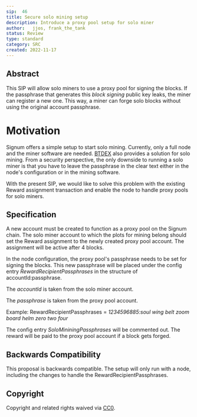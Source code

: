 ```yaml
---
sip:  46
title: Secure solo mining setup
description: Introduce a proxy pool setup for solo miner 
author:   jjos, frank_the_tank
status: Review
type: standard
category: SRC
created: 2022-11-17
---
```

## Abstract
This SIP will allow solo miners to use a proxy pool for signing the blocks.
If the passphrase that generates this *block signing* public key leaks, the miner can register a new one.
This way, a miner can forge solo blocks without using the original account passphrase.

# Motivation
Signum offers a simple setup to start solo mining. 
Currently, only a full node and the miner software are needed. [BTDEX](https://github.com/btdex/btdex/) also provides a solution for solo mining.
From a security perspective, the only downside to running a solo miner is that you have to leave the passphrase in the clear text either in the node's configuration or in the mining software.

With the present SIP, we would like to solve this problem with the existing Reward assignment transaction and enable the node to handle proxy pools for solo miners.


## Specification
A new account must be created to function as a proxy pool on the Signum chain.
The solo miner account to which the plots for mining belong should set the Reward assignment to the newly created proxy pool account.
The assignment will be active after 4 blocks.

In the node configuration, the proxy pool's passphrase needs to be set for signing the blocks. 
This new passphrase will be placed under the config entry *RewardRecipientPassphrases* in the structure of accountId:passphrase.

The *accountId* is taken from the solo miner account.

The *passphrase* is taken from the proxy pool account.

Example:
RewardRecipientPassphrases = *1234596885:soul wing belt zoom board helm zero two four*

The config entry *SoloMininingPassphrases* will be commented out.
The reward will be paid to the proxy pool account if a block gets forged.

## Backwards Compatibility  
This proposal is backwards compatible. 
The setup will only run with a node, including the changes to handle the RewardRecipientPassphrases.

## Copyright
Copyright and related rights waived via [CC0](https://creativecommons.org/publicdomain/zero/1.0/).

